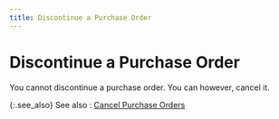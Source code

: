 ```yaml
---
title: Discontinue a Purchase Order
---
```


# Discontinue a Purchase Order


You cannot discontinue a purchase order. You can however, cancel it.


{:.see_also}
See also
: [Cancel  Purchase Orders]({{site.pp_baseurl}}/purc-proc/pos/po-processes/cancel-order/cancel_a_purchase_order_purchase_order_content.html)
